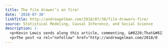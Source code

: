 ```yaml
---
title: The file drawer’s on fire!
date: '2018-07-30'
linkTitle: http://andrewgelman.com/2018/07/30/file-drawers-fire/
source: Statistical Modeling, Causal Inference, and Social Science
description: |-
  <p>Kevin Lewis sends along this article, commenting, &#8220;That&#8217;s one smokin&#8217; file drawer!&#8221; Here&#8217;s the story, courtesy of Clayton Velicer, Gideon St. Helen, and Stanton Glantz: We examined the relationship between the tobacco industry and the journal Regulatory Toxicology and Pharmacology (RTP) using the Truth Tobacco Industry Documents Library and internet sources. We determined the funding [&#8230;]</p>
  <p>The post <a rel="nofollow" href="http://andrewgelman.com/2018/0
---
```

